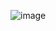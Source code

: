 ![image](https://user-images.githubusercontent.com/94688608/211316584-cf8186e6-caf0-4bdb-a174-8c5b6313cf2b.png)
